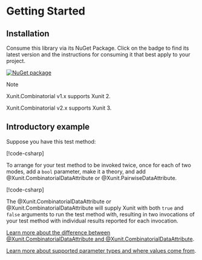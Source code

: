 # Getting Started

## Installation

Consume this library via its NuGet Package.
Click on the badge to find its latest version and the instructions for consuming it that best apply to your project.

[![NuGet package](https://img.shields.io/nuget/v/Xunit.Combinatorial.svg)](https://nuget.org/packages/Xunit.Combinatorial)

> [!NOTE]
> Xunit.Combinatorial v1.x supports Xunit 2.
>
> Xunit.Combinatorial v2.x supports Xunit 3.

## Introductory example

Suppose you have this test method:

[!code-csharp[](../../samples/GettingStarted.cs#CheckFileSystemFact)]

To arrange for your test method to be invoked twice, once for each of two modes, add a `bool` parameter, make it a theory, and add @Xunit.CombinatorialDataAttribute or @Xunit.PairwiseDataAttribute.

[!code-csharp[](../../samples/GettingStarted.cs#CombinatorialBool)]

The @Xunit.CombinatorialDataAttribute or @Xunit.CombinatorialDataAttribute will supply Xunit with both `true` and `false` arguments to run the test method with, resulting in two invocations of your test method with individual results reported for each invocation.

[Learn more about the difference between @Xunit.CombinatorialDataAttribute and @Xunit.CombinatorialDataAttribute](combinatorial-vs-pairwise.md).

[Learn more about supported parameter types and where values come from](value-sources.md).
